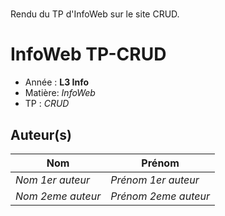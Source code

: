 # 

Rendu du TP d'InfoWeb sur le site CRUD.

# InfoWeb TP-CRUD

- Année : **L3 Info**
- Matière: *InfoWeb*
- TP : *CRUD*

## Auteur(s)

|Nom|Prénom|
|--|--|
*Nom 1er auteur* | *Prénom 1er auteur*|
*Nom 2eme auteur* | *Prénom 2eme auteur*|

